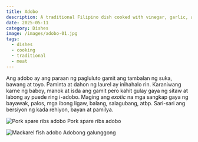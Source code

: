 ```yaml
---
title: Adobo
description: A traditional Filipino dish cooked with vinegar, garlic, and soy sauce
date: 2025-05-11
category: Dishes
image: /images/adobo-01.jpg
tags:
  - dishes
  - cooking
  - traditional
  - meat
---
```


Ang adobo ay ang paraan ng pagluluto gamit ang tambalan ng suka, bawang at toyo. Paminta at dahon ng laurel ay inihahalo rin. Karaniwang karne ng baboy, manok at isda ang gamit pero kahit gulay gaya ng sitaw at labong ay puede ring i-adobo. Maging ang _exotic_ na mga sangkap gaya ng bayawak, palos, mga ibong ligaw, balang, salagubang, atbp. Sari-sari ang bersiyon ng kada rehiyon, bayan at pamilya.

![Pork spare ribs adobo](/images/spare-ribs-adobo.jpg)
Pork spare ribs adobo

![Mackarel fish adobo](/images/caballa-adobo.jpg?nf_resize=fit&w=960)
Adobong galunggong
